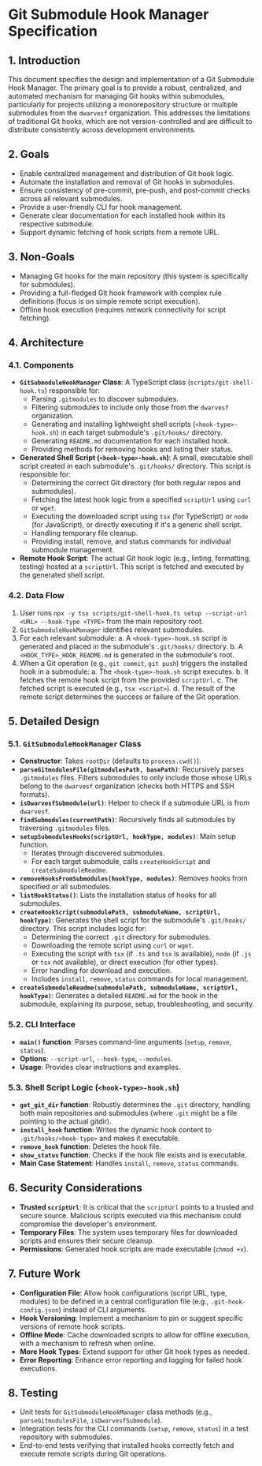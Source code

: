 # Git Submodule Hook Manager Specification

## 1. Introduction

This document specifies the design and implementation of a Git Submodule Hook Manager. The primary goal is to provide a robust, centralized, and automated mechanism for managing Git hooks within submodules, particularly for projects utilizing a monorepository structure or multiple submodules from the `dwarvesf` organization. This addresses the limitations of traditional Git hooks, which are not version-controlled and are difficult to distribute consistently across development environments.

## 2. Goals

- Enable centralized management and distribution of Git hook logic.
- Automate the installation and removal of Git hooks in submodules.
- Ensure consistency of pre-commit, pre-push, and post-commit checks across all relevant submodules.
- Provide a user-friendly CLI for hook management.
- Generate clear documentation for each installed hook within its respective submodule.
- Support dynamic fetching of hook scripts from a remote URL.

## 3. Non-Goals

- Managing Git hooks for the main repository (this system is specifically for submodules).
- Providing a full-fledged Git hook framework with complex rule definitions (focus is on simple remote script execution).
- Offline hook execution (requires network connectivity for script fetching).

## 4. Architecture

### 4.1. Components

- **`GitSubmoduleHookManager` Class**: A TypeScript class (`scripts/git-shell-hook.ts`) responsible for:
  - Parsing `.gitmodules` to discover submodules.
  - Filtering submodules to include only those from the `dwarvesf` organization.
  - Generating and installing lightweight shell scripts (`<hook-type>-hook.sh`) in each target submodule's `.git/hooks/` directory.
  - Generating `README.md` documentation for each installed hook.
  - Providing methods for removing hooks and listing their status.
- **Generated Shell Script (`<hook-type>-hook.sh`)**: A small, executable shell script created in each submodule's `.git/hooks/` directory. This script is responsible for:
  - Determining the correct Git directory (for both regular repos and submodules).
  - Fetching the latest hook logic from a specified `scriptUrl` using `curl` or `wget`.
  - Executing the downloaded script using `tsx` (for TypeScript) or `node` (for JavaScript), or directly executing if it's a generic shell script.
  - Handling temporary file cleanup.
  - Providing install, remove, and status commands for individual submodule management.
- **Remote Hook Script**: The actual Git hook logic (e.g., linting, formatting, testing) hosted at a `scriptUrl`. This script is fetched and executed by the generated shell script.

### 4.2. Data Flow

1.  User runs `npx -y tsx scripts/git-shell-hook.ts setup --script-url <URL> --hook-type <TYPE>` from the main repository root.
2.  `GitSubmoduleHookManager` identifies relevant submodules.
3.  For each relevant submodule:
    a. A `<hook-type>-hook.sh` script is generated and placed in the submodule's `.git/hooks/` directory.
    b. A `<HOOK_TYPE>_HOOK_README.md` is generated in the submodule's root.
4.  When a Git operation (e.g., `git commit`, `git push`) triggers the installed hook in a submodule:
    a. The `<hook-type>-hook.sh` script executes.
    b. It fetches the remote hook script from the provided `scriptUrl`.
    c. The fetched script is executed (e.g., `tsx <script>`).
    d. The result of the remote script determines the success or failure of the Git operation.

## 5. Detailed Design

### 5.1. `GitSubmoduleHookManager` Class

- **Constructor**: Takes `rootDir` (defaults to `process.cwd()`).
- **`parseGitmodulesFile(gitmodulesPath, basePath)`**: Recursively parses `.gitmodules` files. Filters submodules to only include those whose URLs belong to the `dwarvesf` organization (checks both HTTPS and SSH formats).
- **`isDwarvesfSubmodule(url)`**: Helper to check if a submodule URL is from `dwarvesf`.
- **`findSubmodules(currentPath)`**: Recursively finds all submodules by traversing `.gitmodules` files.
- **`setupSubmodulesHooks(scriptUrl, hookType, modules)`**: Main setup function.
  - Iterates through discovered submodules.
  - For each target submodule, calls `createHookScript` and `createSubmoduleReadme`.
- **`removeHooksFromSubmodules(hookType, modules)`**: Removes hooks from specified or all submodules.
- **`listHookStatus()`**: Lists the installation status of hooks for all submodules.
- **`createHookScript(submodulePath, submoduleName, scriptUrl, hookType)`**: Generates the shell script for the submodule's `.git/hooks/` directory. This script includes logic for:
  - Determining the correct `.git` directory for submodules.
  - Downloading the remote script using `curl` or `wget`.
  - Executing the script with `tsx` (if `.ts` and `tsx` is available), `node` (if `.js` or `tsx` not available), or direct execution (for other types).
  - Error handling for download and execution.
  - Includes `install`, `remove`, `status` commands for local management.
- **`createSubmoduleReadme(submodulePath, submoduleName, scriptUrl, hookType)`**: Generates a detailed `README.md` for the hook in the submodule, explaining its purpose, setup, troubleshooting, and security.

### 5.2. CLI Interface

- **`main()` function**: Parses command-line arguments (`setup`, `remove`, `status`).
- **Options**: `--script-url`, `--hook-type`, `--modules`.
- **Usage**: Provides clear instructions and examples.

### 5.3. Shell Script Logic (`<hook-type>-hook.sh`)

- **`get_git_dir` function**: Robustly determines the `.git` directory, handling both main repositories and submodules (where `.git` might be a file pointing to the actual gitdir).
- **`install_hook` function**: Writes the dynamic hook content to `.git/hooks/<hook-type>` and makes it executable.
- **`remove_hook` function**: Deletes the hook file.
- **`show_status` function**: Checks if the hook file exists and is executable.
- **Main Case Statement**: Handles `install`, `remove`, `status` commands.

## 6. Security Considerations

- **Trusted `scriptUrl`**: It is critical that the `scriptUrl` points to a trusted and secure source. Malicious scripts executed via this mechanism could compromise the developer's environment.
- **Temporary Files**: The system uses temporary files for downloaded scripts and ensures their secure cleanup.
- **Permissions**: Generated hook scripts are made executable (`chmod +x`).

## 7. Future Work

- **Configuration File**: Allow hook configurations (script URL, type, modules) to be defined in a central configuration file (e.g., `.git-hook-config.json`) instead of CLI arguments.
- **Hook Versioning**: Implement a mechanism to pin or suggest specific versions of remote hook scripts.
- **Offline Mode**: Cache downloaded scripts to allow for offline execution, with a mechanism to refresh when online.
- **More Hook Types**: Extend support for other Git hook types as needed.
- **Error Reporting**: Enhance error reporting and logging for failed hook executions.

## 8. Testing

- Unit tests for `GitSubmoduleHookManager` class methods (e.g., `parseGitmodulesFile`, `isDwarvesfSubmodule`).
- Integration tests for the CLI commands (`setup`, `remove`, `status`) in a test repository with submodules.
- End-to-end tests verifying that installed hooks correctly fetch and execute remote scripts during Git operations.
